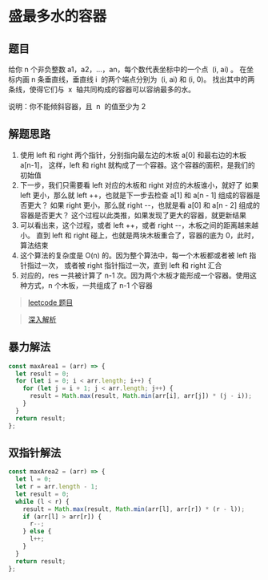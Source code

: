 # 盛最多水的容器

## 题目

给你 n 个非负整数 a1，a2，...，an，每个数代表坐标中的一个点  (i, ai) 。
在坐标内画 n 条垂直线，垂直线 i  的两个端点分别为  (i, ai) 和 (i, 0)。
找出其中的两条线，使得它们与  x  轴共同构成的容器可以容纳最多的水。

说明：你不能倾斜容器，且  n  的值至少为 2

## 解题思路

1. 使用 left 和 right 两个指针，分别指向最左边的木板 a[0] 和最右边的木板 a[n-1]，
   这样，left 和 right 就构成了一个容器。这个容器的面积，是我们的初始值
2. 下一步，我们只需要看 left 对应的木板和 right 对应的木板谁小，就好了
   如果 left 更小，那么就 left ++，也就是下一步去检查 a[1] 和 a[n - 1] 组成的容器是否更大？
   如果 right 更小，那么就 right --，也就是看 a[0] 和 a[n - 2] 组成的容器是否更大？
   这个过程以此类推，如果发现了更大的容器，就更新结果
3. 可以看出来，这个过程，或者 left ++，或者 right --，木板之间的距离越来越小。
   直到 left 和 right 碰上，也就是两块木板重合了，容器的底为 0，此时，算法结束
4. 这个算法的复杂度是 O(n) 的。因为整个算法中，每一个木板都或者被 left 指针指过一次，
   或者被 right 指针指过一次，直到 left 和 right 汇合
5. 对应的，res 一共被计算了 n-1 次。因为两个木板才能形成一个容器。使用这种方式，n 个木板，一共组成了 n-1 个容器

> [leetcode 题目](https://leetcode-cn.com/problems/container-with-most-water/)

> [深入解析](https://mp.weixin.qq.com/s/Nm4tgudd7RB3dxCy8FP8BQ)

## 暴力解法

```js
const maxArea1 = (arr) => {
  let result = 0;
  for (let i = 0; i < arr.length; i++) {
    for (let j = i + 1; j < arr.length; j++) {
      result = Math.max(result, Math.min(arr[i], arr[j]) * (j - i));
    }
  }
  return result;
};
```

## 双指针解法

```js
const maxArea2 = (arr) => {
  let l = 0;
  let r = arr.length - 1;
  let result = 0;
  while (l < r) {
    result = Math.max(result, Math.min(arr[l], arr[r]) * (r - l));
    if (arr[l] > arr[r]) {
      r--;
    } else {
      l++;
    }
  }
  return result;
};
```
